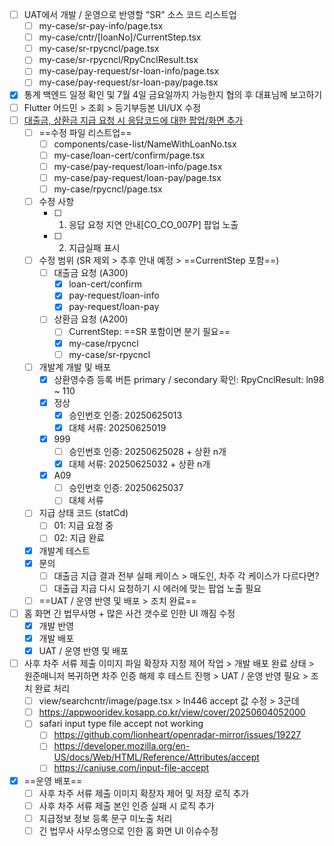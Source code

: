 - [ ] UAT에서 개발 / 운영으로 반영할 "SR" 소스 코드 리스트업
	- [ ] my-case/sr-pay-info/page.tsx
	- [ ] my-case/cntr/[loanNo]/CurrentStep.tsx
	- [ ] my-case/sr-rpycncl/page.tsx
	- [ ] my-case/sr-rpycncl/RpyCnclResult.tsx
	- [ ] my-case/pay-request/sr-loan-info/page.tsx
	- [ ] my-case/pay-request/sr-loan-pay/page.tsx
- [x] 통계 백엔드 일정 확인 및 7월 4일 금요일까지 가능한지 협의 후 대표님께 보고하기
- [ ] Flutter 어드민 > 조회 > 등기부등본 UI/UX 수정
- [ ] [대출금, 상환금 지급 요청 시 응답코드에 대한 팝업/화면 추가](https://www.notion.so/bankle/1f85a9ad1c9a800f8fadc9e037d748b7)
	- [ ] ==수정 파일 리스트업==
		- [ ] components/case-list/NameWithLoanNo.tsx
		- [ ] my-case/loan-cert/confirm/page.tsx
		- [ ] my-case/pay-request/loan-info/page.tsx
		- [ ] my-case/pay-request/loan-pay/page.tsx
		- [ ] my-case/rpycncl/page.tsx
	- [ ] 수정 사항
		- [ ] 1. 응답 요청 지연 안내[CO_CO_007P] 팝업 노출
		- [ ] 2. 지급실패 표시
	- [ ] 수정 범위 (SR 제외 > 추후 안내 예정 > ==CurrentStep 포함==)
		- [ ] 대출금 요청 (A300)
			- [x] loan-cert/confirm
			- [x] pay-request/loan-info
			- [x] pay-request/loan-pay
		- [ ] 상환금 요청 (A200)
			- [ ] CurrentStep: ==SR 포함이면 분기 필요==
			- [x] my-case/rpycncl
			- [ ] my-case/sr-rpycncl
	- [ ] 개발계 개발 및 배포
		- [x] 상환영수증 등록 버튼 primary / secondary 확인: RpyCnclResult: ln98 ~ 110
		- [x] 정상
			- [x] 승인번호 인증: 20250625013
			- [x] 대체 서류: 20250625019
		- [x] 999
			- [ ] 승인번호 인증: 20250625028 + 상환 n개
			- [x] 대체 서류: 20250625032 + 상환 n개
		- [x] A09
			- [ ] 승인번호 인증: 20250625037
			- [ ] 대체 서류
	- [ ] 지급 상태 코드 (statCd)
		- [ ] 01: 지급 요청 중
		- [ ] 02: 지급 완료
	- [x] 개발계 테스트
	- [x] 문의
		- [ ] 대출금 지급 결과 전부 실패 케이스 > 매도인, 차주 각 케이스가 다르다면?
		- [ ] 대출급 지급 다시 요청하기 시 에러에 맞는 팝업 노출 필요
	- [ ] ==UAT / 운영 반영 및 배포 > 조치 완료==
- [ ] 홈 화면 긴 법무사명 + 많은 사건 갯수로 인한 UI 깨짐 수정
	- [x] 개발 반영
	- [x] 개발 배포
	- [x] UAT / 운영 반영 및 배포
- [ ] 사후 차주 서류 제출 이미지 파일 확장자 지정 제어 작업 > 개발 배포 완료 상태 > 원준매니저 복귀하면 차주 인증 해제 후 테스트 진행 > UAT / 운영 반영 필요 > 조치 완료 처리
	- [ ] view/searchcntr/image/page.tsx > ln446 accept 값 수정 > 3군데
	- [ ] https://appwooridev.kosapp.co.kr/view/cover/20250604052000
	- [ ] safari input type file accept not working
		- [ ] https://github.com/lionheart/openradar-mirror/issues/19227
		- [ ] https://developer.mozilla.org/en-US/docs/Web/HTML/Reference/Attributes/accept
		- [ ] https://caniuse.com/input-file-accept
- [x] ==운영 배포==
	- [ ] 사후 차주 서류 제출 이미지 확장자 제어 및 저장 로직 추가
	- [ ] 사후 차주 서류 제출 본인 인증 실패 시 로직 추가
	- [ ] 지급정보 정보 등록 문구 미노출 처리
	- [ ] 긴 법무사 사무소명으로 인한 홈 화면 UI 이슈수정
